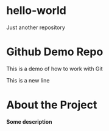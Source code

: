 # hello-world
Just another repository


# Github Demo Repo
This is a demo of how to work with Git

This is a new line


# About the Project
**Some description**
